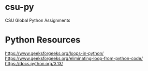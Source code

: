 # csu-py
CSU Global Python Assignments

# Python Resources
https://www.geeksforgeeks.org/loops-in-python/
https://www.geeksforgeeks.org/eliminating-loop-from-python-code/
https://docs.python.org/3.13/
